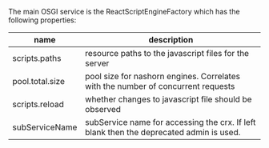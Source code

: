 The main OSGI service is the ReactScriptEngineFactory which has the following
properties:

name | description
---|---
scripts.paths | resource paths to the javascript files for the server
pool.total.size | pool size for nashorn engines. Correlates with the number of concurrent requests
scripts.reload | whether changes to javascript file should be observed
subServiceName | subService name for accessing the crx. If left blank then the deprecated admin is used.



